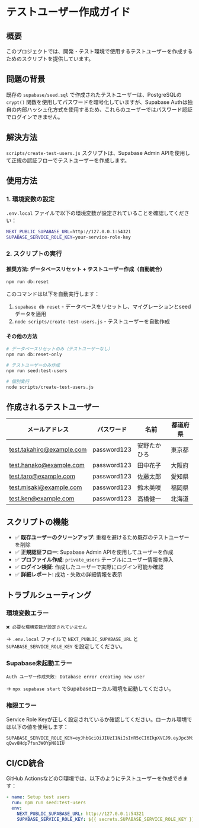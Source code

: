 # テストユーザー作成ガイド

## 概要

このプロジェクトでは、開発・テスト環境で使用するテストユーザーを作成するためのスクリプトを提供しています。

## 問題の背景

既存の `supabase/seed.sql` で作成されたテストユーザーは、PostgreSQLの `crypt()` 関数を使用してパスワードを暗号化していますが、Supabase Authは独自の内部ハッシュ化方式を使用するため、これらのユーザーではパスワード認証でログインできません。

## 解決方法

`scripts/create-test-users.js` スクリプトは、Supabase Admin APIを使用して正規の認証フローでテストユーザーを作成します。

## 使用方法

### 1. 環境変数の設定

`.env.local` ファイルで以下の環境変数が設定されていることを確認してください：

```bash
NEXT_PUBLIC_SUPABASE_URL=http://127.0.0.1:54321
SUPABASE_SERVICE_ROLE_KEY=your-service-role-key
```

### 2. スクリプトの実行

#### 推奨方法: データベースリセット + テストユーザー作成（自動統合）

```bash
npm run db:reset
```

このコマンドは以下を自動実行します：
1. `supabase db reset` - データベースをリセットし、マイグレーションとseedデータを適用
2. `node scripts/create-test-users.js` - テストユーザーを自動作成

#### その他の方法

```bash
# データベースリセットのみ（テストユーザーなし）
npm run db:reset-only

# テストユーザーのみ作成
npm run seed:test-users

# 個別実行
node scripts/create-test-users.js
```

## 作成されるテストユーザー

| メールアドレス | パスワード | 名前 | 都道府県 |
|---|---|---|---|
| test.takahiro@example.com | password123 | 安野たかひろ | 東京都 |
| test.hanako@example.com | password123 | 田中花子 | 大阪府 |
| test.taro@example.com | password123 | 佐藤太郎 | 愛知県 |
| test.misaki@example.com | password123 | 鈴木美咲 | 福岡県 |
| test.ken@example.com | password123 | 高橋健一 | 北海道 |

## スクリプトの機能

- ✅ **既存ユーザーのクリーンアップ**: 重複を避けるため既存のテストユーザーを削除
- ✅ **正規認証フロー**: Supabase Admin APIを使用してユーザーを作成
- ✅ **プロファイル作成**: `private_users` テーブルにユーザー情報を挿入
- ✅ **ログイン検証**: 作成したユーザーで実際にログイン可能か確認
- ✅ **詳細レポート**: 成功・失敗の詳細情報を表示

## トラブルシューティング

### 環境変数エラー

```
❌ 必要な環境変数が設定されていません
```

→ `.env.local` ファイルで `NEXT_PUBLIC_SUPABASE_URL` と `SUPABASE_SERVICE_ROLE_KEY` を設定してください。

### Supabase未起動エラー

```
Auth ユーザー作成失敗: Database error creating new user
```

→ `npx supabase start` でSupabaseローカル環境を起動してください。

### 権限エラー

Service Role Keyが正しく設定されているか確認してください。ローカル環境では以下の値を使用します：

```
SUPABASE_SERVICE_ROLE_KEY=eyJhbGciOiJIUzI1NiIsInR5cCI6IkpXVCJ9.eyJpc3MiOiJzdXBhYmFzZS1kZW1vIiwicm9sZSI6InNlcnZpY2Vfcm9sZSIsImV4cCI6MTk4MzgxMjk5Nn0.EGIM96RAZx35lJzdJsyH-qQwv8Hdp7fsn3W0YpN81IU
```

## CI/CD統合

GitHub ActionsなどのCI環境では、以下のようにテストユーザーを作成できます：

```yaml
- name: Setup test users
  run: npm run seed:test-users
  env:
    NEXT_PUBLIC_SUPABASE_URL: http://127.0.0.1:54321
    SUPABASE_SERVICE_ROLE_KEY: ${{ secrets.SUPABASE_SERVICE_ROLE_KEY }}
```

